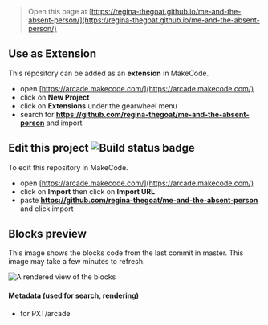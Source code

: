  


> Open this page at [https://regina-thegoat.github.io/me-and-the-absent-person/](https://regina-thegoat.github.io/me-and-the-absent-person/)

## Use as Extension

This repository can be added as an **extension** in MakeCode.

* open [https://arcade.makecode.com/](https://arcade.makecode.com/)
* click on **New Project**
* click on **Extensions** under the gearwheel menu
* search for **https://github.com/regina-thegoat/me-and-the-absent-person** and import

## Edit this project ![Build status badge](https://github.com/regina-thegoat/me-and-the-absent-person/workflows/MakeCode/badge.svg)

To edit this repository in MakeCode.

* open [https://arcade.makecode.com/](https://arcade.makecode.com/)
* click on **Import** then click on **Import URL**
* paste **https://github.com/regina-thegoat/me-and-the-absent-person** and click import

## Blocks preview

This image shows the blocks code from the last commit in master.
This image may take a few minutes to refresh.

![A rendered view of the blocks](https://github.com/regina-thegoat/me-and-the-absent-person/raw/master/.github/makecode/blocks.png)

#### Metadata (used for search, rendering)

* for PXT/arcade
<script src="https://makecode.com/gh-pages-embed.js"></script><script>makeCodeRender("{{ site.makecode.home_url }}", "{{ site.github.owner_name }}/{{ site.github.repository_name }}");</script>
